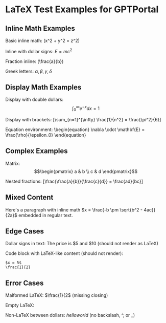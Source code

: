 # LaTeX Test Examples for GPTPortal

## Inline Math Examples

Basic inline math: \(x^2 + y^2 = z^2\)

Inline with dollar signs: $E = mc^2$

Fraction inline: \(\frac{a}{b}\)

Greek letters: $\alpha, \beta, \gamma, \delta$

## Display Math Examples

Display with double dollars:
$$\int_0^\infty e^{-x} dx = 1$$

Display with brackets:
\[\sum_{n=1}^{\infty} \frac{1}{n^2} = \frac{\pi^2}{6}\]

Equation environment:
\begin{equation}
\nabla \cdot \mathbf{E} = \frac{\rho}{\epsilon_0}
\end{equation}

## Complex Examples

Matrix:
$$\begin{pmatrix}
a & b \\
c & d
\end{pmatrix}$$

Nested fractions:
\[\frac{\frac{a}{b}}{\frac{c}{d}} = \frac{ad}{bc}\]

## Mixed Content

Here's a paragraph with inline math $x = \frac{-b \pm \sqrt{b^2 - 4ac}}{2a}$ embedded in regular text.

## Edge Cases

Dollar signs in text: The price is $5 and $10 (should not render as LaTeX)

Code block with LaTeX-like content (should not render):
```
$x = 5$
\frac{1}{2}
```

## Error Cases

Malformed LaTeX: $\frac{1}{2$ (missing closing)

Empty LaTeX: $$$$

Non-LaTeX between dollars: $hello world$ (no backslash, ^, or _)